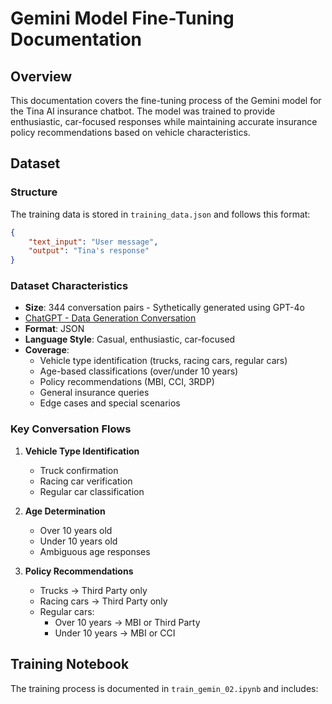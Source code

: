 # Gemini Model Fine-Tuning Documentation

## Overview
This documentation covers the fine-tuning process of the Gemini model for the Tina AI insurance chatbot. The model was trained to provide enthusiastic, car-focused responses while maintaining accurate insurance policy recommendations based on vehicle characteristics.

## Dataset

### Structure
The training data is stored in `training_data.json` and follows this format:
```json
{
    "text_input": "User message",
    "output": "Tina's response"
}
```

### Dataset Characteristics
- **Size**: 344 conversation pairs - Sythetically generated using GPT-4o
- [ChatGPT - Data Generation Conversation](https://chatgpt.com/share/675808bc-1034-800d-9115-3b2690c40262)
- **Format**: JSON
- **Language Style**: Casual, enthusiastic, car-focused
- **Coverage**:
  - Vehicle type identification (trucks, racing cars, regular cars)
  - Age-based classifications (over/under 10 years)
  - Policy recommendations (MBI, CCI, 3RDP)
  - General insurance queries
  - Edge cases and special scenarios

### Key Conversation Flows
1. **Vehicle Type Identification**
   - Truck confirmation
   - Racing car verification
   - Regular car classification

2. **Age Determination**
   - Over 10 years old
   - Under 10 years old
   - Ambiguous age responses

3. **Policy Recommendations**
   - Trucks → Third Party only
   - Racing cars → Third Party only
   - Regular cars:
     - Over 10 years → MBI or Third Party
     - Under 10 years → MBI or CCI

## Training Notebook

The training process is documented in `train_gemin_02.ipynb` and includes:
